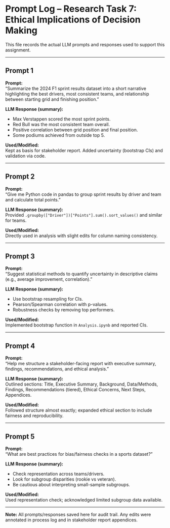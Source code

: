 # Prompt Log – Research Task 7: Ethical Implications of Decision Making

This file records the actual LLM prompts and responses used to support this assignment.

---

## Prompt 1
**Prompt:**  
“Summarize the 2024 F1 sprint results dataset into a short narrative highlighting the best drivers, most consistent teams, and relationship between starting grid and finishing position.”

**LLM Response (summary):**  
- Max Verstappen scored the most sprint points.  
- Red Bull was the most consistent team overall.  
- Positive correlation between grid position and final position.  
- Some podiums achieved from outside top 5.  

**Used/Modified:**  
Kept as basis for stakeholder report. Added uncertainty (bootstrap CIs) and validation via code.

---

## Prompt 2
**Prompt:**  
“Give me Python code in pandas to group sprint results by driver and team and calculate total points.”

**LLM Response (summary):**  
Provided `.groupby(["Driver"])["Points"].sum().sort_values()` and similar for teams.

**Used/Modified:**  
Directly used in analysis with slight edits for column naming consistency.

---

## Prompt 3
**Prompt:**  
“Suggest statistical methods to quantify uncertainty in descriptive claims (e.g., average improvement, correlation).”

**LLM Response (summary):**  
- Use bootstrap resampling for CIs.  
- Pearson/Spearman correlation with p-values.  
- Robustness checks by removing top performers.  

**Used/Modified:**  
Implemented bootstrap function in `Analysis.ipynb` and reported CIs.

---

## Prompt 4
**Prompt:**  
“Help me structure a stakeholder-facing report with executive summary, findings, recommendations, and ethical analysis.”

**LLM Response (summary):**  
Outlined sections: Title, Executive Summary, Background, Data/Methods, Findings, Recommendations (tiered), Ethical Concerns, Next Steps, Appendices.

**Used/Modified:**  
Followed structure almost exactly; expanded ethical section to include fairness and reproducibility.

---

## Prompt 5
**Prompt:**  
“What are best practices for bias/fairness checks in a sports dataset?”

**LLM Response (summary):**  
- Check representation across teams/drivers.  
- Look for subgroup disparities (rookie vs veteran).  
- Be cautious about interpreting small-sample subgroups.  

**Used/Modified:**  
Used representation check; acknowledged limited subgroup data available.

---

**Note:** All prompts/responses saved here for audit trail. Any edits were annotated in process log and in stakeholder report appendices.

